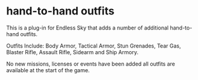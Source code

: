 # hand-to-hand outfits
This is a plug-in for Endless Sky that adds a number of additional hand-to-hand outfits.

Outfits Include: Body Armor, Tactical Armor, Stun Grenades, Tear Gas, Blaster Rifle, Assault Rifle, Sidearm and Ship Armory.

No new missions, licenses or events have been added all outfits are available at the start of the game.
